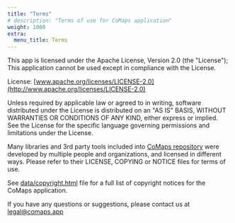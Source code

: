 ```yaml
---
title: "Terms"
# description: "Terms of use for CoMaps application"
weight: 1000
extra:
  menu_title: Terms
---
```


This app is licensed under the Apache License, Version 2.0 (the "License"); This application cannot be used except in compliance with the License.

License: [www.apache.org/licenses/LICENSE-2.0](http://www.apache.org/licenses/LICENSE-2.0)

Unless required by applicable law or agreed to in writing, software distributed under the License is distributed on an "AS IS" BASIS, WITHOUT WARRANTIES OR CONDITIONS OF ANY KIND, either express or implied. See the License for the specific language governing permissions and limitations under the License.


Many libraries and 3rd party tools included into [CoMaps repository](https://codeberg.org/comaps/comaps) were developed by multiple people and organizations, and licensed in different ways.
Please refer to their LICENSE, COPYING or NOTICE files for terms of use.

See [data/copyright.html](https://codeberg.org/comaps/comaps/src/branch/main/data/copyright.html) file for a full list of copyright notices for the CoMaps application.

If you have any questions or suggestions, please contact us at legal@comaps.app
